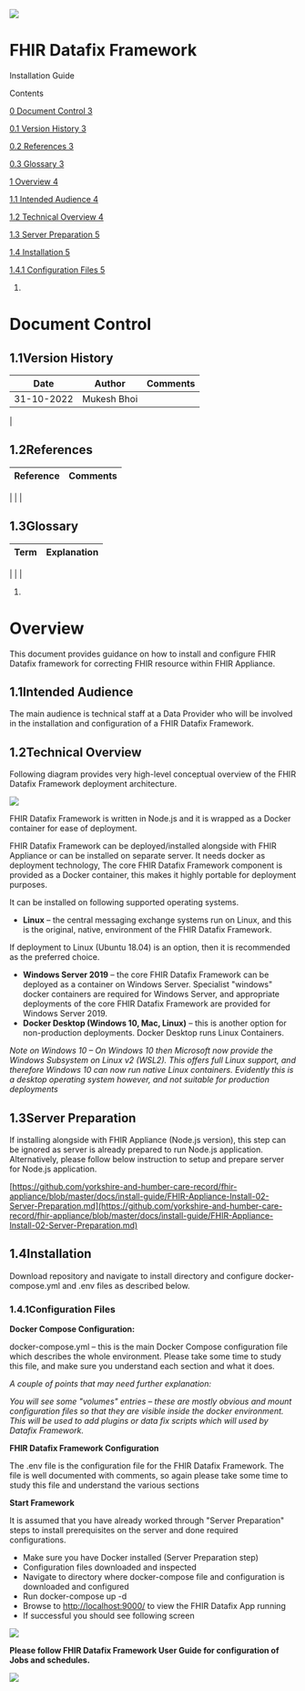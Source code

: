 ![](RackMultipart20221215-1-jlxikl_html_7c6145630c573acb.jpg)

# FHIR Datafix Framework

Installation Guide

Contents

[0 Document Control 3](#_Toc118151214)

[0.1 Version History 3](#_Toc118151215)

[0.2 References 3](#_Toc118151216)

[0.3 Glossary 3](#_Toc118151217)

[1 Overview 4](#_Toc118151218)

[1.1 Intended Audience 4](#_Toc118151219)

[1.2 Technical Overview 4](#_Toc118151220)

[1.3 Server Preparation 5](#_Toc118151221)

[1.4 Installation 5](#_Toc118151222)

[1.4.1 Configuration Files 5](#_Toc118151223)

1.
# Document Control

## 1.1Version History

| Date | Author | Comments |
| --- | --- | --- |
| 31-10-2022 | Mukesh Bhoi |
 |

## 1.2References

| Reference | Comments |
| --- | --- |
|
 |
 |

## 1.3Glossary

| Term | Explanation |
| --- | --- |
|
 |
 |

1.
# Overview

This document provides guidance on how to install and configure FHIR Datafix framework for correcting FHIR resource within FHIR Appliance.

## 1.1Intended Audience

The main audience is technical staff at a Data Provider who will be involved in the installation and configuration of a FHIR Datafix Framework.

## 1.2Technical Overview

Following diagram provides very high-level conceptual overview of the FHIR Datafix Framework deployment architecture.

![](RackMultipart20221215-1-jlxikl_html_cb080a1dd09cfb1e.png)

FHIR Datafix Framework is written in Node.js and it is wrapped as a Docker container for ease of deployment.

FHIR Datafix Framework can be deployed/installed alongside with FHIR Appliance or can be installed on separate server. It needs docker as deployment technology, The core FHIR Datafix Framework component is provided as a Docker container, this makes it highly portable for deployment purposes.

It can be installed on following supported operating systems.

- **Linux**  – the central messaging exchange systems run on Linux, and this is the original, native, environment of the FHIR Datafix Framework.

If deployment to Linux (Ubuntu 18.04) is an option, then it is recommended as the preferred choice.

- **Windows Server 2019**  – the core FHIR Datafix Framework can be deployed as a container on Windows Server. Specialist "windows" docker containers are required for Windows Server, and appropriate deployments of the core FHIR Datafix Framework are provided for Windows Server 2019.
- **Docker Desktop (Windows 10, Mac, Linux)** – this is another option for non-production deployments. Docker Desktop runs Linux Containers.

_Note on Windows 10 – On Windows 10 then Microsoft now provide the Windows Subsystem on Linux v2 (WSL2). This offers full Linux support, and therefore Windows 10 can now run native Linux containers. Evidently this is a desktop operating system however, and not suitable for production deployments_

## 1.3Server Preparation

If installing alongside with FHIR Appliance (Node.js version), this step can be ignored as server is already prepared to run Node.js application. Alternatively, please follow below instruction to setup and prepare server for Node.js application.

[https://github.com/yorkshire-and-humber-care-record/fhir-appliance/blob/master/docs/install-guide/FHIR-Appliance-Install-02-Server-Preparation.md](https://github.com/yorkshire-and-humber-care-record/fhir-appliance/blob/master/docs/install-guide/FHIR-Appliance-Install-02-Server-Preparation.md)

## 1.4Installation

Download repository and navigate to install directory and configure docker-compose.yml and .env files as described below.

### 1.4.1Configuration Files

**Docker Compose Configuration:**

docker-compose.yml – this is the main Docker Compose configuration file which describes the whole environment. Please take some time to study this file, and make sure you understand each section and what it does.

_A couple of points that may need further explanation:_

_You will see some "volumes" entries – these are mostly obvious and mount configuration files so that they are visible inside the docker environment. This will be used to add plugins or data fix scripts which will used by Datafix Framework._

**FHIR Datafix Framework Configuration**

The .env file is the configuration file for the FHIR Datafix Framework. The file is well documented with comments, so again please take some time to study this file and understand the various sections

**Start Framework**

It is assumed that you have already worked through "Server Preparation" steps to install prerequisites on the server and done required configurations.

- Make sure you have Docker installed (Server Preparation step)
- Configuration files downloaded and inspected
- Navigate to directory where docker-compose file and configuration is downloaded and configured
- Run docker-compose up -d
- Browse to [http://localhost:9000/](http://localhost:9000/) to view the FHIR Datafix App running
- If successful you should see following screen

![](RackMultipart20221215-1-jlxikl_html_880b74a80cd53e68.png)

**Please follow FHIR Datafix Framework User Guide for configuration of Jobs and schedules.**

![](RackMultipart20221215-1-jlxikl_html_b7416550c3ddd286.jpg)
